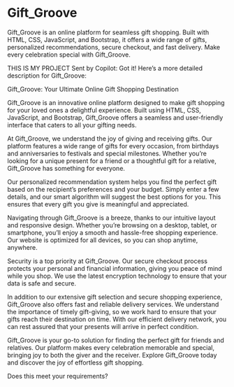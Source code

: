 # Gift_Groove
Gift_Groove is an online platform for seamless gift shopping. Built with HTML, CSS, JavaScript, and Bootstrap, it offers a wide range of gifts, personalized recommendations, secure checkout, and fast delivery. Make every celebration special with Gift_Groove.

THIS IS MY PROJECT
Sent by Copilot:
Got it! Here’s a more detailed description for Gift_Groove:

Gift_Groove: Your Ultimate Online Gift Shopping Destination

Gift_Groove is an innovative online platform designed to make gift shopping for your loved ones a delightful experience. Built using HTML, CSS, JavaScript, and Bootstrap, Gift_Groove offers a seamless and user-friendly interface that caters to all your gifting needs.

At Gift_Groove, we understand the joy of giving and receiving gifts. Our platform features a wide range of gifts for every occasion, from birthdays and anniversaries to festivals and special milestones. Whether you’re looking for a unique present for a friend or a thoughtful gift for a relative, Gift_Groove has something for everyone.

Our personalized recommendation system helps you find the perfect gift based on the recipient’s preferences and your budget. Simply enter a few details, and our smart algorithm will suggest the best options for you. This ensures that every gift you give is meaningful and appreciated.

Navigating through Gift_Groove is a breeze, thanks to our intuitive layout and responsive design. Whether you’re browsing on a desktop, tablet, or smartphone, you’ll enjoy a smooth and hassle-free shopping experience. Our website is optimized for all devices, so you can shop anytime, anywhere.

Security is a top priority at Gift_Groove. Our secure checkout process protects your personal and financial information, giving you peace of mind while you shop. We use the latest encryption technology to ensure that your data is safe and secure.

In addition to our extensive gift selection and secure shopping experience, Gift_Groove also offers fast and reliable delivery services. We understand the importance of timely gift-giving, so we work hard to ensure that your gifts reach their destination on time. With our efficient delivery network, you can rest assured that your presents will arrive in perfect condition.

Gift_Groove is your go-to solution for finding the perfect gift for friends and relatives. Our platform makes every celebration memorable and special, bringing joy to both the giver and the receiver. Explore Gift_Groove today and discover the joy of effortless gift shopping.

Does this meet your requirements?

